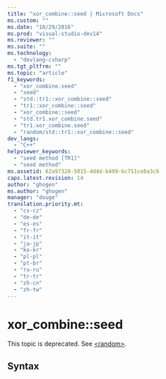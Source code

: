 ```yaml
---
title: "xor_combine::seed | Microsoft Docs"
ms.custom: ""
ms.date: "10/29/2016"
ms.prod: "visual-studio-dev14"
ms.reviewer: ""
ms.suite: ""
ms.technology: 
  - "devlang-csharp"
ms.tgt_pltfrm: ""
ms.topic: "article"
f1_keywords: 
  - "xor_combine.seed"
  - "seed"
  - "std::tr1::xor_combine::seed"
  - "tr1::xor_combine::seed"
  - "xor_combine::seed"
  - "std.tr1.xor_combine.seed"
  - "tr1.xor_combine.seed"
  - "random/std::tr1::xor_combine::seed"
dev_langs: 
  - "C++"
helpviewer_keywords: 
  - "seed method [TR1]"
  - "seed method"
ms.assetid: 62a97328-5015-4d4d-b499-6c751ce8a3c6
caps.latest.revision: 14
author: "ghogen"
ms.author: "ghogen"
manager: "douge"
translation.priority.mt: 
  - "cs-cz"
  - "de-de"
  - "es-es"
  - "fr-fr"
  - "it-it"
  - "ja-jp"
  - "ko-kr"
  - "pl-pl"
  - "pt-br"
  - "ru-ru"
  - "tr-tr"
  - "zh-cn"
  - "zh-tw"
---
```

# xor_combine::seed
This topic is deprecated. See [\<random>](../Topic/%3Crandom%3E.md).  
  
## Syntax